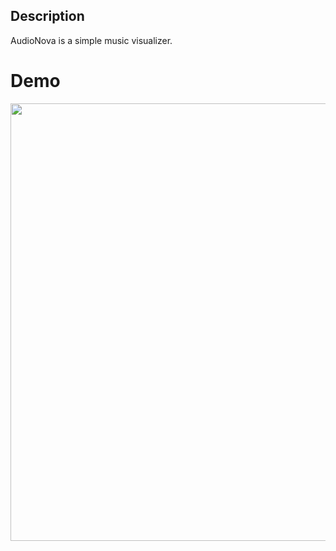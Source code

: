 ## Description
AudioNova is a simple music visualizer.


# Demo

<p align="center">
	<img src="images/anova.gif" width="700px"/>
</p>
